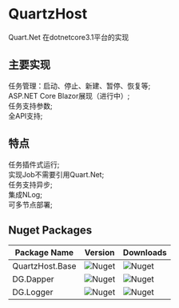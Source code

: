 # QuartzHost
Quart.Net 在dotnetcore3.1平台的实现  

## 主要实现
任务管理：启动、停止、新建、暂停、恢复等;   
ASP.NET Core Blazor展现（进行中）;  
任务支持参数;    
全API支持;   
## 特点
任务插件式运行;  
实现Job不需要引用Quart.Net;  
任务支持异步;   
集成NLog;   
可多节点部署;   


## Nuget Packages

| Package Name |  Version | Downloads
|--------------|  ------- | ----
| QuartzHost.Base | ![Nuget](https://img.shields.io/nuget/v/QuartzHost.Base) | ![Nuget](https://img.shields.io/nuget/dt/QuartzHost.Base)  
| DG.Dapper | ![Nuget](https://img.shields.io/nuget/v/DG.Dapper) | ![Nuget](https://img.shields.io/nuget/dt/DG.Dapper)  
| DG.Logger | ![Nuget](https://img.shields.io/nuget/v/DG.Logger) | ![Nuget](https://img.shields.io/nuget/dt/DG.Logger)  
